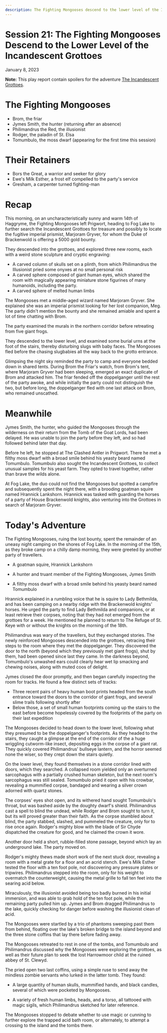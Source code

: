 ```yaml
---
description: The Fighting Mongooses descend to the lower level of the Incandescent Grottoes, uncovering treasure, traps, clues, and horrors.
---
```


# Session 21: The Fighting Mongooses Descend to the Lower Level of the Incandescent Grottoes

January 8, 2023

**Note:** This play report contain spoilers for the adventure [The Incandescent Grottoes](https://necroticgnome.com/products/the-incandescent-grottoes).

# The Fighting Mongooses

- Brom, the friar
- Jymes Smith, the hunter (returning after an absence)
- Philimandrus the Red, the illusionist
- Rodger, the paladin of St. Elsa
- Tomumbulo, the moss dwarf (appearing for the first time this session)

# Their Retainers

- Bors the Great, a warrior and seeker for glory
- Ewe's Milk Esther, a frost elf compelled to the party's service
- Gresham, a carpenter turned fighting-man

# Recap

This morning, on an uncharacteristically sunny and warm 14th of Haggryme, the Fighting Mongooses left Prigwort, heading to Fog Lake to further search the Incandescent Grottoes for treasure and possibly to locate the fugitive imperial prismist, Marjoram Gryver, for whom the Duke of Brackenwold is offering a 5000 gold bounty.

They descended into the grottoes, and explored three new rooms, each with a weird stone sculpture and cryptic engraving:
- A carved column of skulls set on a plinth, from which Philimandrus the Illusionist pried some onyxes at no small personal risk
- A carved sphere composed of giant human eyes, which shared the room with magically appearing miniature stone figurines of many humanoids, including the party.
- A carved sphere of melted human limbs

The Mongooses met a middle-aged wizard named Marjoram Gryver. She explained she was an imperial prismist looking for her lost companion, Meg. The party didn't mention the bounty and she remained amiable and spent a lot of time chatting with Brom.

The party examined the murals in the northern corridor before retreating from five giant frogs.

They descended to the lower level, and examined some burial urns at the foot of the stairs, thereby disturbing slugs with baby faces. The Mongooses fled before the chasing slugbabies all the way back to the grotto entrance.

Glimpsing the night sky reminded the party to camp and everyone bedded down in shared tents. During Brom the Friar's watch, from Brom's tent, where Marjoram Gryver had been sleeping, emerged an exact duplicate of Brom and attacked him. The friar fended off the doppelganger until the rest of the party awoke, and while initially the party could not distinguish the two, but before long, the doppelganger fled with one last attack on Brom, who remained unscathed.

# Meanwhile

Jymes Smith, the hunter, who guided the Mongooses through the wilderness on their return from the Tomb of the Goat Lords, had been delayed. He was unable to join the party before they left, and so had followed behind later that day.

Before he left, he stopped at The Clashed Antler in Prigwort. There he met a filthy moss dwarf with a broad smile behind his yeasty beard named Tomumbulo. Tomumbulo also sought the Incandescent Grottoes, to collect unusual samples for his yeast farm. They opted to travel together, rather than brave the wilds alone.

At Fog Lake, the duo could not find the Mongooses but spotted a campfire and subsequently spent the night there, with a brooding goatman squire named Hrannick Lankshorn. Hrannick was tasked with guarding the horses of a party of House Brackenwold knights, also venturing into the Grottoes in search of Marjoram Gryver.

# Today's Adventure

The Fighting Mongooses, ruing the lost bounty, spent the remainder of an uneasy night camping on the shores of Fog Lake. In the morning of the 15th, as they broke camp on a chilly damp morning, they were greeted by another party of travellers.

- A goatman squire, Hrannick Lankshorn

- A hunter and truant member of the Fighting Mongooses, Jymes Smith

- A filthy moss dwarf with a broad smile behind his yeasty beard named Tomumbulo

Hrannick explained in a rumbling voice that he is squire to Lady Bethmilda, and has been camping on a nearby ridge with the Brackenwold knights' horses. He urged the party to find Lady Bethmilda and companions, or at least retrieve their corpses, noting that they had not emerged from the grottoes for a week. He mentioned he planned to return to The Refuge of St. Keye with or without the knights on the morning of the 18th.

Philimandrus was wary of the travellers, but they exchanged stories. The newly reinforced Mongooses descended into the grottoes, retracing their steps to the room where they met the doppelganger. They discovered the door to the north (beyond which they previously met giant frogs), shut by them, had been opened since last they came. In the darkness beyond, Tomumbulo's unwashed ears could clearly hear wet lip smacking and chewing noises, along with muted coos of delight.

Jymes closed the door promptly, and then began carefully inspecting the room for tracks. He found a few distinct sets of tracks:
- Three recent pairs of heavy human boot prints headed from the south entrance toward the doors to the corridor of giant frogs, and several slime trails following shortly after
- Below those, a set of small human footprints coming up the stairs to the east before become hopelessly covered by the footprints of the party on their last expedition

The Mongooses decided to head down to the lower level, following what they presumed to be the doppelganger's footprints. As they headed to the stairs, they caught a glimpse at the end of the corridor of the a huge wriggling cutworm-like insect, depositing eggs in the corpse of a giant rat. They quickly covered Philimandrus' bullseye lantern, and the horror seemed none the wiser, so they crept down the stairs quietly.

On the lower level, they found themselves in a stone corridor lined with doors, which they searched. A collapsed room yielded only an overturned sarcophagus with a partially crushed human skeleton, but the next room's sarcophagus was still sealed. Tomumbulo pried it open with his crowbar, revealing a mummified corpse, bandaged and wearing a silver crown adorned with quartz stones.

The corpses' eyes shot open, and its withered hand sought Tomumbulo's throat, but was bashed aside by the doughty dwarf's shield. Philimandrus cast a spell to blind the undead, while Rodger and Brom sought to turn it, but its will proved greater than their faith. As the corpse stumbled about blind, the party stabbed, slashed, and pummeled the creature, only for to rise once again. Rodger's mighty blow with the blade of Sir Chyde dispatched the creature for good, and he claimed the crown it wore.

Another door held a short, rubble-filled stone passage, beyond which lay an underground lake. The party moved on.

Rodger's mighty thews made short work of the next stuck door, revealing a room with a metal grate for a floor and an acrid stench. Ewe's Milk Esther tested the floor with a ten foot pole, not discovering any pressure plates or tripwires. Philimandrus stepped into the room, only for his weight to overmatch the counterweight, causing the metal grille to fall ten feet into the searing acid below.

Miraculously, the illusionist avoided being too badly burned in his initial immersion, and was able to grab hold of the ten foot pole, while the remaining party pulled him up. Jymes and Brom dragged Philimandrus to the lake, quickly checking for danger before washing the illusionist clean of acid.

The Mongooses were startled by a trio of phantoms sweeping past them from behind, floating over the lake's broken bridge to the island beyond and the three stone coffins that lay there before fading away.

The Mongooses retreated to rest in one of the tombs, and Tomumbulo and Philimandrus discussed why the Mongooses were exploring the grottoes, as well as their future plan to seek the lost Harrowmoor child at the ruined abbey of St. Clewyd.

The pried open two last coffins, using a simple ruse to send away the mindless zombie servants who lurked in the latter tomb. They found:

- A large quantity of human skulls, mummified hands, and black candles, several of which were pocketed by Mongooses.

- A variety of fresh human limbs, heads, and a torso, all tattooed with magic sigils, which Philimandrus sketched for later reference.

The Mongooses stopped to debate whether to use magic or cunning to further explore the trapped acid bath room, or alternately, to attempt a crossing to the island and the tombs there.

